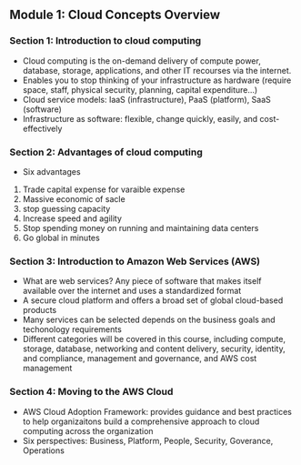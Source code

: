 ## Module 1: Cloud Concepts Overview
### Section 1: Introduction to cloud computing

* Cloud computing is the on-demand delivery of compute power, database, storage, applications, and other IT recourses via the internet.  
* Enables you to stop thinking of your infrastructure as hardware (require space, staff, physical security, planning, capital expenditure...)
* Cloud service models: IaaS (infrastructure), PaaS (platform), SaaS (software)
* Infrastructure as software: flexible, change quickly, easily, and cost-effectively

### Section 2: Advantages of cloud computing

* Six advantages
1. Trade capital expense for varaible expense
2. Massive economic of sacle
3. stop guessing capacity
4. Increase speed and agility
5. Stop spending money on running and maintaining data centers
6. Go global in minutes

### Section 3: Introduction to Amazon Web Services (AWS)

* What are web services? Any piece of software that makes itself available over the internet and uses a standardized format
* A secure cloud platform and offers a broad set of global cloud-based products
* Many services can be selected depends on the business goals and techonology requirements
* Different categories will be covered in this course, including compute, storage, database, networking and content delivery, security, identity, and compliance, management and governance, and AWS cost management

### Section 4: Moving to the AWS Cloud

* AWS Cloud Adoption Framework: provides guidance and best practices to help organizaitons build a comprehensive approach to cloud computing across the organization
* Six perspectives: Business, Platform, People, Security, Goverance, Operations

